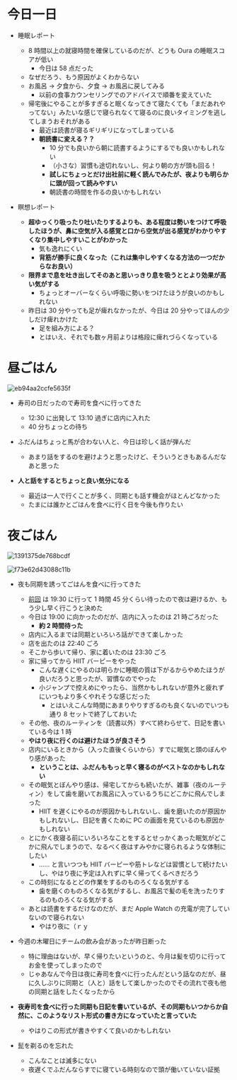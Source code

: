 # 今日一日
- 睡眠レポート
    - 8 時間以上の就寝時間を確保しているのだが、どうも Oura の睡眠スコアが低い
        - 今日は 58 点だった
    - なぜだろう、もう原因がよくわからない
    - お風呂 → 夕食から、夕食 → お風呂に戻してみる
        - 以前の食事カウンセリングでのアドバイスで順番を変えていた
    - 帰宅後にやることが多すぎると眠くなってきて寝たくても「まだあれやってない」みたいな感じで寝られなくて寝るのに良いタイミングを逃してしまうおそれがある
        - 最近は読書が寝るギリギリになってしまっている
        - **朝読書に変える？？**
            - 10 分でも良いから朝に読書するようにするでも良いかもしれない
            - （小さな）習慣も途切れないし、何より朝の方が頭も回る！
            - **試しにちょっとだけ出社前に軽く読んでみたが、夜よりも明らかに頭が回って読みやすい**
            - 朝読書の時間を作るの良いかもしれない

- 瞑想レポート
    - **超ゆっくり吸ったり吐いたりするよりも、ある程度は勢いをつけて呼吸したほうが、鼻に空気が入る感覚と口から空気が出る感覚がわかりやすくなり集中しやすいことがわかった**
        - 気も逸れにくい
        - **背筋が勝手に良くなった（これは集中しやすくなる方法の一つだからなお良い）**
    - **限界まで息を吐き出してそのあと思いっきり息を吸うととより効果が高い気がする**
        - ちょっとオーバーなくらい呼吸に勢いをつけたほうが良いのかもしれない
    - 昨日は 30 分やっても足が痺れなかったが、今日は 20 分やってほんの少しだけ痺れかけた
        - 足を組み方による？
        - とはいえ、それでも数ヶ月前よりは格段に痺れづらくなっている

# 昼ごはん
![eb94aa2ccfe5635f](https://noraworld.github.io/box-bulbasaur/2019/10/eb94aa2ccfe5635f.jpg)

- 寿司の日だったので寿司を食べに行ってきた
    - 12:30 に出発して 13:10 過ぎに店内に入れた
    - 40 分ちょっとの待ち

- ふだんはちょっと馬が合わない人と、今日は珍しく話が弾んだ
    - あまり話をするのを避けようと思ったけど、そういうときもあるんだなあと思った
- **人と話をするとちょっと良い気分になる**
    - 最近は一人で行くことが多く、同期とも話す機会がほとんどなかった
    - たまには誰かとごはんを食べに行く日を今後も作りたい

# 夜ごはん
![1391375de768bcdf](https://noraworld.github.io/box-bulbasaur/2019/10/1391375de768bcdf.jpg)

![f73e62d43088c11b](https://noraworld.github.io/box-bulbasaur/2019/10/f73e62d43088c11b.jpg)

- 夜も同期を誘ってごはんを食べに行ってきた
    - [前回](/2019/08/08) は 19:30 に行って 1 時間 45 分くらい待ったので夜は避けるか、もう少し早く行こうと決めた
    - 今日は 19:00 に向かったのだが、店内に入ったのは 21 時ごろだった
        - **約 2 時間待った**
    - 店内に入るまでは同期といろいろ話ができて楽しかった
    - 店を出たのは 22:40 ごろ
    - そこから歩いて帰り、家に着いたのは 23:30 ごろ
    - 家に帰ってから HIIT バーピーをやった
        - こんな遅くにやるのは明らかに睡眠の質は下がるからやめたほうが良いだろうと思ったが、習慣なのでやった
        - 小ジャンプで控えめにやったら、当然かもしれないが意外と疲れずにいつもより多くやれそうな感じだった
            - とはいえこんな時間にあまりやりすぎるのも良くないのでいつも通り 8 セットで終了しておいた
    - その他、夜のルーティンを（読書以外）すべて終わらせて、日記を書いている今は 1 時
    - **やはり夜に行くのは避けたほうが良さそう**
    - 店内にいるときから（入った直後くらいから）すでに眠気と頭のぼんやり感があった
        - **ということは、ふだんももっと早く寝るのがベストなのかもしれない**
    - その眠気とぼんやり感は、帰宅してからも続いたが、雑事（夜のルーティン）をして歯を磨いてお風呂に入っているうちにどこかに飛んでしまった
        - HIIT を遅くにやるのが原因かもしれないし、歯を磨いたのが原因かもしれないし、日記を書くために PC の画面を見ているのも原因かもしれない
    - とにかく夜寝る前にいろいろなことをするとせっかくあった眠気がどこかに飛んでしまうので、なるべく夜はすみやかに寝られるような体制にしたい
        - ...... と言いつつも HIIT バーピーや筋トレなどは習慣として続けたいし、やはり夜に予定は入れずに早く帰ってくるべきだろう
    - この時刻になるとどの作業をするのものろくなる気がする
        - 歯を磨くのものろくなる気がするし、お風呂で髪の毛を洗ったりするのものろくなる気がする
    - あとは読書をするだけなのだが、まだ Apple Watch の充電が完了していないので寝られない
        - やはり夜に（ｒｙ

- 今週の木曜日にチームの飲み会があったが昨日断った
    - 特に理由はないが、早く帰りたいというのと、今月は髪を切りに行ってお金を使ってしまったので
    - じゃあなんで今日は夜に寿司を食べに行ったんだという話なのだが、昼に久しぶりに同期と（人と）話をして楽しかったのでその流れで夜も他の同期と話をしたくなったから

- **夜寿司を食べに行った同期も日記を書いているが、その同期もいつからか自然に、このようなリスト形式の書き方になっていたと言っていた**
    - やはりこの形式が書きやすくて良いのかもしれない

- 髭を剃るのを忘れた
    - こんなことは滅多にない
    - 夜遅くでふだんならすでに寝ている時刻なので頭が働いていない証拠
